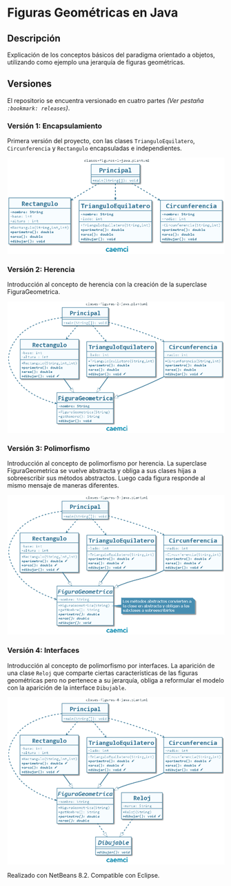 # Figuras Geométricas en Java

## Descripción

Explicación de los conceptos básicos del paradigma orientado a objetos, utilizando como ejemplo una jerarquía de figuras geométricas.

## Versiones

El repositorio se encuentra versionado en cuatro partes *(Ver pestaña `:bookmark: releases`)*.

### Versión 1: Encapsulamiento

Primera versión del proyecto, con las clases `TrianguloEquilatero`, `Circunferencia` y `Rectangulo` encapsuladas e independientes.

![Diagrama de clases v1](src/uml/clases-figuras-1-java.png)

### Versión 2: Herencia

Introducción al concepto de herencia con la creación de la superclase FiguraGeometrica.

![Diagrama de clases v2](src/uml/clases-figuras-2-java.png)

### Versión 3: Polimorfismo

Introducción al concepto de polimorfismo por herencia. La superclase FiguraGeometrica se vuelve abstracta y obliga a sus clases hijas a sobreescribir sus métodos abstractos. Luego cada figura responde al mismo mensaje de maneras diferentes.

![Diagrama de clases v3](src/uml/clases-figuras-3-java.png)

### Versión 4: Interfaces

Introducción al concepto de polimorfismo por interfaces. La aparición de una clase `Reloj` que comparte ciertas características de las figuras geométricas pero no pertenece a su jerarquía, obliga a reformular el modelo con la aparición de la interface `Dibujable`.

![Diagrama de clases v4](src/uml/clases-figuras-4-java.png)

Realizado con NetBeans 8.2. Compatible con Eclipse.